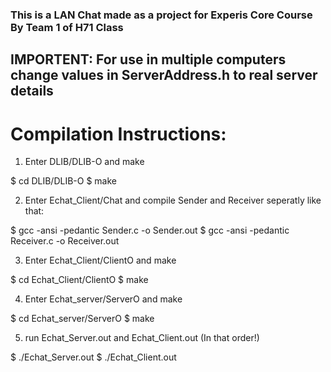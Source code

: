
### This is a LAN Chat made as a project for Experis Core Course By Team 1 of H71 Class ###


## IMPORTENT: For use in multiple computers change values in ServerAddress.h to real server details ##

# Compilation Instructions: #

1. Enter DLIB/DLIB-O and make

$ cd DLIB/DLIB-O
$ make

2. Enter Echat_Client/Chat and compile Sender and Receiver seperatly like that:

$ gcc -ansi -pedantic Sender.c -o Sender.out
$ gcc -ansi -pedantic Receiver.c -o Receiver.out

3. Enter Echat_Client/ClientO and make

$ cd Echat_Client/ClientO
$ make

4. Enter Echat_server/ServerO and make

$ cd Echat_server/ServerO
$ make

5. run Echat_Server.out and Echat_Client.out (In that order!)

$ ./Echat_Server.out
$ ./Echat_Client.out